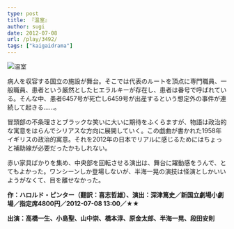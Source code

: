 ```yaml
---
type: post
title: 『温室』
author: sugi
date: 2012-07-08
url: /play/3492/
tags: ["kaigaidrama"]
---
```

<img src="http://i0.wp.com/asharpminor.com/wp-content/uploads/2012/07/hothouse.png?resize=170%2C240" alt="温室" title="温室" class="alignleft wp-image-3493" data-recalc-dims="1" />

病人を収容する国立の施設が舞台。そこでは代表のルートを頂点に専門職員、一般職員、患者という厳然としたヒエラルキーが存在し、患者は番号で呼ばれている。そんな中、患者6457号が死亡し6459号が出産するという想定外の事件が連続して起きる……。

冒頭部の不条理さとブラックな笑いに大いに期待をふくらますが、物語は政治的な寓意をはらんでシリアスな方向に展開していく。この戯曲が書かれた1958年イギリスの政治的寓意。それを2012年の日本でリアルに感じるためにはちょっと補助線が必要だったかもしれない。

赤い家具ばかりを集め、中央部を回転させる演出は、舞台に躍動感をうんで、とてもよかった。ワンシーンしか登場しないが、半海一晃の演技は怪演としかいいようがなくて、目を離せなかった。

**作：ハロルド・ピンター（翻訳：喜志哲雄）、演出：深津篤史／新国立劇場小劇場／指定席4800円／2012-07-08 13:00／★★**

**出演：高橋一生、小島聖、山中崇、橋本淳、原金太郎、半海一晃、段田安則**
